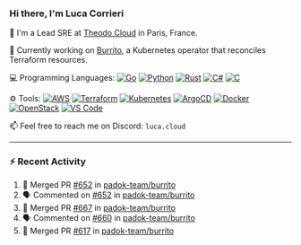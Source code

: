 ### Hi there, I'm Luca Corrieri

👋 I'm a Lead SRE at [Theodo Cloud](https://cloud.theodo.com/) in Paris, France.

🌯 Currently working on [Burrito](https://github.com/padok-team/burrito), a Kubernetes operator that reconciles Terraform resources.

💻 Programming Languages:
[![Go](https://img.shields.io/badge/Go-007d9c?style=flat-square&logo=go&logoColor=white)](#)
[![Python](https://img.shields.io/badge/Python-3b78a7.svg?style=flat-square&logo=python&logoColor=white)](#)
[![Rust](https://img.shields.io/badge/Rust-c14566?style=flat-square&logo=rust&logoColor=white)](#)
[![C#](https://img.shields.io/badge/C%23-1e9e25.svg?style=flat-square&logo=c%20sharp&logoColor=white)](#)
[![C](https://img.shields.io/badge/C-2570ae.svg?style=flat-square&logo=c&logoColor=white)](#)

⚙️ Tools:
[![AWS](https://img.shields.io/badge/AWS-232F3E?style=flat-square&logo=amazonaws&logoColor=white)](#)
[![Terraform](https://img.shields.io/badge/Terraform-7B42BC?style=flat-square&logo=terraform&logoColor=white)](#)
[![Kubernetes](https://img.shields.io/badge/Kubernetes-326CE5?style=flat-square&logo=kubernetes&logoColor=white)](#)
[![ArgoCD](https://img.shields.io/badge/ArgoCD-009485?style=flat-square&logo=argo&logoColor=white)](#)
[![Docker](https://img.shields.io/badge/Docker-2496ED?style=flat-square&logo=docker&logoColor=white)](#)
[![OpenStack](https://img.shields.io/badge/OpenStack-ED1944?style=flat-square&logo=openstack&logoColor=white)](#)
[![VS Code](https://img.shields.io/badge/VS%20Code-007ACC?style=flat-square&logo=visualstudiocode&logoColor=white)](#)

📫 Feel free to reach me on Discord: `luca.cloud`

---

### :zap: Recent Activity

<!--START_SECTION:activity-->
1. 🎉 Merged PR [#652](https://github.com/padok-team/burrito/pull/652) in [padok-team/burrito](https://github.com/padok-team/burrito)
2. 🗣 Commented on [#652](https://github.com/padok-team/burrito/pull/652#issuecomment-3262574300) in [padok-team/burrito](https://github.com/padok-team/burrito)
3. 🎉 Merged PR [#667](https://github.com/padok-team/burrito/pull/667) in [padok-team/burrito](https://github.com/padok-team/burrito)
4. 🗣 Commented on [#660](https://github.com/padok-team/burrito/pull/660#issuecomment-3220901855) in [padok-team/burrito](https://github.com/padok-team/burrito)
5. 🎉 Merged PR [#617](https://github.com/padok-team/burrito/pull/617) in [padok-team/burrito](https://github.com/padok-team/burrito)
<!--END_SECTION:activity-->

